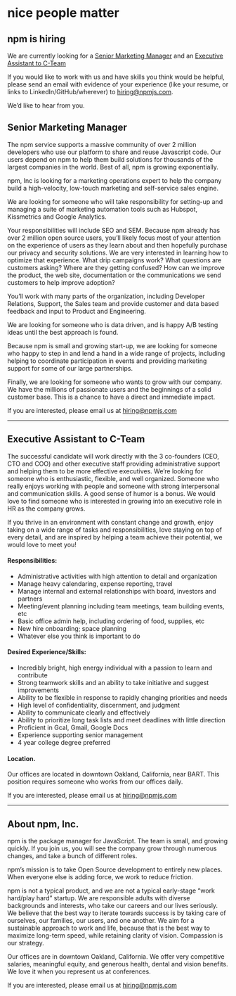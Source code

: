 <hgroup>
  <h1>nice people matter</h1>
  <h2>npm is hiring</h2>
</hgroup>

We are currently looking for a [Senior Marketing Manager](#senior-marketing-manager) and an [Executive Assistant to C-Team](#Executive-Assistant-to-C-Team)

If you would like to work with us and have skills you think would be helpful, please send an email with evidence of your experience (like your resume, or links to LinkedIn/GitHub/wherever) to [hiring@npmjs.com](mailto:hiring@npmjs.com).

We’d like to hear from you.

## Senior Marketing Manager

The npm service supports a massive community of over 2 million developers who use our platform to share and reuse Javascript code.  Our users depend on npm to help them build solutions for thousands of the largest companies in the world.   Best of all, npm is growing exponentially.   

npm, Inc is looking for a marketing operations expert to help the company build a high-velocity, low-touch marketing and self-service sales engine.   

We are looking for someone who will take responsibility for setting-up and managing a suite of marketing automation tools such as Hubspot, Kissmetrics and Google Analytics.   

Your responsibilities will include SEO and SEM.  Because npm already has over 2 million open source users, you’ll likely focus most of your attention on the experience of users as they learn about and then hopefully purchase our privacy and security solutions.   We are very interested in learning how to optimize that experience.  What drip campaigns work?   What questions are customers asking?  Where are they getting confused?   How can we improve the product, the web site, documentation or the communications we send customers to help improve adoption?

You’ll work with many parts of the organization, including Developer Relations, Support, the Sales team and provide customer and data based feedback and input to Product and Engineering.

We are looking for someone who is data driven, and is happy A/B testing ideas until the best approach is found.

Because npm is small and growing start-up, we are looking for someone who happy to step in and lend a hand in a wide range of projects, including helping to coordinate participation in events and providing marketing support for some of our large partnerships.

Finally, we are looking for someone who wants to grow with our company.   We have the millions of passionate users and the beginnings of a solid customer base.   This is a chance to have a direct and immediate impact.

If you are interested, please email us at [hiring@npmjs.com](mailto:hiring@npmjs.com)

---------------

## Executive Assistant to C-Team
 
The successful candidate will work directly with the 3 co-founders (CEO, CTO and COO) and other executive staff providing administrative support and helping them to be more effective executives.  We’re looking for someone who is enthusiastic, flexible, and well organized.  Someone who really enjoys working with people and someone with strong interpersonal and communication skills.  A good sense of humor is a bonus.  We would love to find someone who is interested in growing into an executive role in HR as the company grows.

If you thrive in an environment with constant change and growth, enjoy taking on a wide range of tasks and responsibilities, love staying on top of every detail, and are inspired by helping a team achieve their potential, we would love to meet you! 
 
#### Responsibilities:

- Administrative activities with high attention to detail and organization
- Manage heavy calendaring, expense reporting, travel
- Manage internal and external relationships with board, investors and partners
- Meeting/event planning including team meetings, team building events, etc
- Basic office admin help, including ordering of food, supplies, etc
- New hire onboarding; space planning
- Whatever else you think is important to do
 
#### Desired Experience/Skills:

- Incredibly bright, high energy individual with a passion to learn and contribute
- Strong teamwork skills and an ability to take initiative and suggest improvements
- Ability to be flexible in response to rapidly changing priorities and needs
- High level of confidentiality, discernment, and judgment
- Ability to communicate clearly and effectively
- Ability to prioritize long task lists and meet deadlines with little direction
- Proficient in Gcal, Gmail, Google Docs
- Experience supporting senior management
- 4 year college degree preferred
 
#### Location.

Our offices are located in downtown Oakland, California, near BART.  This position requires someone who works from our offices daily.

If you are interested, please email us at [hiring@npmjs.com](mailto:hiring@npmjs.com)

------------------------------

## About npm, Inc.
npm is the package manager for JavaScript. The team is small, and growing quickly. If you join us, you will see the company grow through numerous changes, and take a bunch of different roles.

npm’s mission is to take Open Source development to entirely new places. When everyone else is adding force, we work to reduce friction.

npm is not a typical product, and we are not a typical early-stage “work hard/play hard” startup. We are responsible adults with diverse backgrounds and interests, who take our careers and our lives seriously. We believe that the best way to iterate towards success is by taking care of ourselves, our families, our users, and one another. We aim for a sustainable approach to work and life, because that is the best way to maximize long-term speed, while retaining clarity of vision. Compassion is our strategy.

Our offices are in downtown Oakland, California. We offer very competitive salaries, meaningful equity, and generous health, dental and vision benefits. We love it when you represent us at conferences.

If you are interested, please email us at [hiring@npmjs.com](mailto:hiring@npmjs.com)


